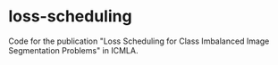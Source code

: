# loss-scheduling
Code for the publication "Loss Scheduling for Class Imbalanced Image Segmentation Problems" in ICMLA.

